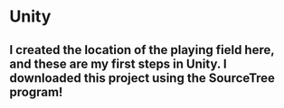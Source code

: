 # Unity
## I created the location of the playing field here, and these are my first steps in Unity. I downloaded this project using the SourceTree program!
